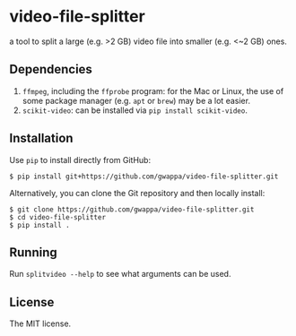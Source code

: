 # video-file-splitter

a tool to split a large (e.g. >2 GB) video file into smaller (e.g. <~2 GB) ones.

## Dependencies

1. `ffmpeg`, including the `ffprobe` program: for the Mac or Linux, the use of 
   some package manager (e.g. `apt` or `brew`) may be a lot easier.
2. `scikit-video`: can be installed via `pip install scikit-video`.

## Installation

Use `pip` to install directly from GitHub:

```
$ pip install git+https://github.com/gwappa/video-file-splitter.git
```

Alternatively, you can clone the Git repository and then locally install:

```
$ git clone https://github.com/gwappa/video-file-splitter.git
$ cd video-file-splitter
$ pip install .
```

## Running

Run `splitvideo --help` to see what arguments can be used.

## License

The MIT license.

